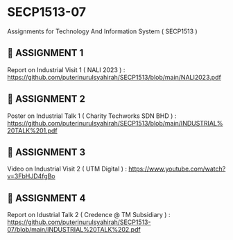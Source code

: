 # SECP1513-07
Assignments for Technology And Information System ( SECP1513 )
## 📌 ASSIGNMENT 1
Report on Industrial Visit 1 ( NALI 2023 ) : https://github.com/puterinurulsyahirah/SECP1513/blob/main/NALI2023.pdf
## 📌 ASSIGNMENT 2
Poster on Industrial Talk 1 ( Charity Techworks SDN BHD ) : https://github.com/puterinurulsyahirah/SECP1513/blob/main/INDUSTRIAL%20TALK%201.pdf
## 📌 ASSIGNMENT 3
Video on Industrial Visit 2 ( UTM Digital ) : https://www.youtube.com/watch?v=3FbHJD4fgBo
## 📌 ASSIGNMENT 4
Report on Idustrial Talk 2 ( Credence @ TM Subsidiary ) : https://github.com/puterinurulsyahirah/SECP1513-07/blob/main/INDUSTRIAL%20TALK%202.pdf
